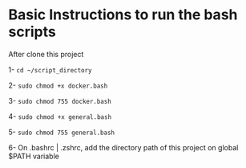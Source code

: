 # Basic Instructions to run the bash scripts

After clone this project

1- `cd ~/script_directory`


2- `sudo chmod +x docker.bash`


3- `sudo chmod 755 docker.bash`


4- `sudo chmod +x general.bash`


5- `sudo chmod 755 general.bash`


6- On .bashrc | .zshrc, add the directory path of this project on global $PATH variable